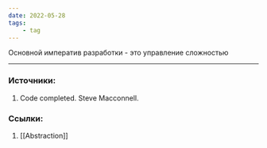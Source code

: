```yaml
---
date: 2022-05-28
tags:
    - tag
---
```


Основной императив разработки - это управление сложностью

---

### Источники:
1. Code completed. Steve Macconnell.

### Ссылки:
1. [[Abstraction]]